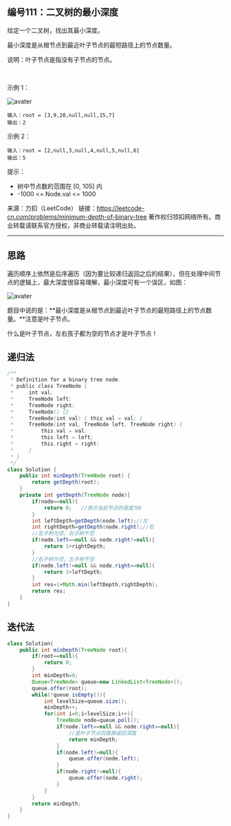 ## 编号111：二叉树的最小深度

给定一个二叉树，找出其最小深度。

最小深度是从根节点到最近叶子节点的最短路径上的节点数量。

说明：叶子节点是指没有子节点的节点。

 

示例 1：

![avater](https://assets.leetcode.com/uploads/2020/10/12/ex_depth.jpg)
```
输入：root = [3,9,20,null,null,15,7]
输出：2
```
示例 2：
```
输入：root = [2,null,3,null,4,null,5,null,6]
输出：5
```
提示：

* 树中节点数的范围在 [0, 105] 内
* -1000 <= Node.val <= 1000

来源：力扣（LeetCode）
链接：https://leetcode-cn.com/problems/minimum-depth-of-binary-tree
著作权归领扣网络所有。商业转载请联系官方授权，非商业转载请注明出处。

---
## 思路
遍历顺序上依然是后序遍历（因为要比较递归返回之后的结果），但在处理中间节点的逻辑上，最大深度很容易理解，最小深度可有一个误区，如图：

![avater](https://camo.githubusercontent.com/93b85ef3d6e7a070f3281f4cf8949ec7affb07261311f989848ce2e7167ef5b6/68747470733a2f2f696d672d626c6f672e6373646e696d672e636e2f32303231303230333135353830303530332e706e67)

题目中说的是：**最小深度是从根节点到最近叶子节点的最短路径上的节点数量。**注意是叶子节点。

什么是叶子节点，左右孩子都为空的节点才是叶子节点！

## 递归法

```java
/**
 * Definition for a binary tree node.
 * public class TreeNode {
 *     int val;
 *     TreeNode left;
 *     TreeNode right;
 *     TreeNode() {}
 *     TreeNode(int val) { this.val = val; }
 *     TreeNode(int val, TreeNode left, TreeNode right) {
 *         this.val = val;
 *         this.left = left;
 *         this.right = right;
 *     }
 * }
 */
class Solution {
    public int minDepth(TreeNode root) {
        return getDepth(root);
    }
    private int getDepth(TreeNode node){
        if(node==null){
            return 0;   //表示当前节点的高度为0
        }
        int leftDepth=getDepth(node.left);//左
        int rightDepth=getDepth(node.right);//右
        //左子树为空，右子树不空
        if(node.left==null && node.right!=null){
            return 1+rightDepth;
        }
        //右子树为空，左子树不空
        if(node.left!=null && node.right==null){
            return 1+leftDepth;
        }
        int res=1+Math.min(leftDepth,rightDepth);
        return res;
    }
}
```

## 迭代法

```java
class Solution{
    public int minDepth(TreeNode root){
        if(root==null){
            return 0;
        }
        int minDepth=0;
        Queue<TreeNode> queue=new LinkedList<TreeNode>();
        queue.offer(root);
        while(!queue.isEmpty()){
            int levelSize=queue.size();
            minDepth++;
            for(int i=0;i<levelSize;i++){
                TreeNode node=queue.poll();
                if(node.left==null && node.right==null){
                    //是叶子节点则直接返回深度
                    return minDepth;
                }
                if(node.left!=null){
                    queue.offer(node.left);
                }
                if(node.right!=null){
                    queue.offer(node.right);
                }
            }
        }
        return minDepth;
    }
}
```
